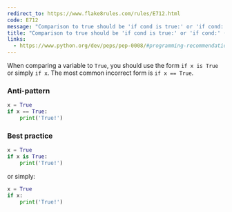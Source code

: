 ```yaml
---
redirect_to: https://www.flake8rules.com/rules/E712.html
code: E712
message: "Comparison to true should be 'if cond is true:' or 'if cond:'"
title: "Comparison to true should be 'if cond is true:' or 'if cond:' (E712)"
links:
  - https://www.python.org/dev/peps/pep-0008/#programming-recommendations
---
```


When comparing a variable to `True`, you should use the form `if x is True` or simply `if x`. The most common incorrect form is `if x == True`.

### Anti-pattern

```python
x = True
if x == True:
    print('True!')
```

### Best practice

```python
x = True
if x is True:
    print('True!')
```

or simply:

```python
x = True
if x:
    print('True!')
```
